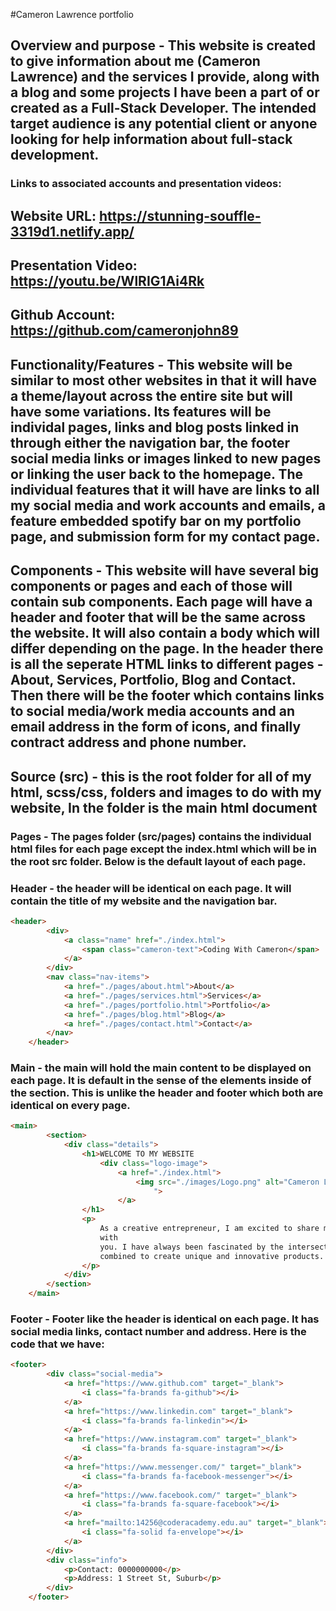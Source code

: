 #Cameron Lawrence portfolio

## Overview and purpose - This website is created to give information about me (Cameron Lawrence) and the services I provide, along with a blog and some projects I have been a part of or created as a Full-Stack Developer. The intended target audience is any potential client or anyone looking for help information about full-stack development.

### Links to associated accounts and presentation videos:
## Website URL: https://stunning-souffle-3319d1.netlify.app/
## Presentation Video: https://youtu.be/WlRIG1Ai4Rk
## Github Account: https://github.com/cameronjohn89

## Functionality/Features - This website will be similar to most other websites in that it will have a theme/layout across the entire site but will have some variations. Its features will be individal pages, links and blog posts linked in through either the navigation bar, the footer social media links or images linked to new pages or linking the user back to the homepage. The individual features that it will have are links to all my social media and work accounts and emails, a feature embedded spotify bar on my portfolio page, and submission form for my contact page.


## Components - This website will have several big components or pages and each of those will contain sub components. Each page will have a header and footer that will be the same across the website. It will also contain a body which will differ depending on the page. In the header there is all the seperate HTML links to different pages - About, Services, Portfolio, Blog and Contact. Then there will be the footer which contains links to social media/work media accounts and an email address in the form of icons, and finally contract address and phone number.

## Source (src) - this is the root folder for all of my html, scss/css, folders and images to do with my website, In the folder is the main html document 

### Pages - The pages folder (src/pages) contains the individual html files for each page except the index.html which will be in the root src folder. Below is the default layout of each page.



### Header - the header will be identical on each page. It will contain the title of my website and the navigation bar. 

```html
<header>
        <div>
            <a class="name" href="./index.html">
                <span class="cameron-text">Coding With Cameron</span>
            </a>
        </div>
        <nav class="nav-items">
            <a href="./pages/about.html">About</a>
            <a href="./pages/services.html">Services</a>
            <a href="./pages/portfolio.html">Portfolio</a>
            <a href="./pages/blog.html">Blog</a>
            <a href="./pages/contact.html">Contact</a>
        </nav>
    </header>
```

### Main - the main will hold the main content to be displayed on each page. It is default in the sense of the elements inside of the section. This is unlike the header and footer which both are identical on every page.
```html
<main>
        <section>
            <div class="details">
                <h1>WELCOME TO MY WEBSITE
                    <div class="logo-image">
                        <a href="./index.html">
                            <img src="./images/Logo.png" alt="Cameron Lawrence Logo" width="400px" height="400
                                ">
                        </a>
                </h1>
                <p>
                    As a creative entrepreneur, I am excited to share my passion for coding, photography, and art
                    with
                    you. I have always been fascinated by the intersection of these disciplines and how they can be
                    combined to create unique and innovative products.
                </p>
            </div>
        </section>
    </main>
```

### Footer - Footer like the header is identical on each page. It has social media links, contact number and address. Here is the code that we have:
```html
<footer>
        <div class="social-media">
            <a href="https://www.github.com" target="_blank">
                <i class="fa-brands fa-github"></i>
            </a>
            <a href="https://www.linkedin.com" target="_blank">
                <i class="fa-brands fa-linkedin"></i>
            </a>
            <a href="https://www.instagram.com" target="_blank">
                <i class="fa-brands fa-square-instagram"></i>
            </a>
            <a href="https://www.messenger.com/" target="_blank">
                <i class="fa-brands fa-facebook-messenger"></i>
            </a>
            <a href="https://www.facebook.com/" target="_blank">
                <i class="fa-brands fa-square-facebook"></i>
            </a>
            <a href="mailto:14256@coderacademy.edu.au" target="_blank">
                <i class="fa-solid fa-envelope"></i>
            </a>
        </div>
        <div class="info">
            <p>Contact: 0000000000</p>
            <p>Address: 1 Street St, Suburb</p>
        </div>
    </footer>
```